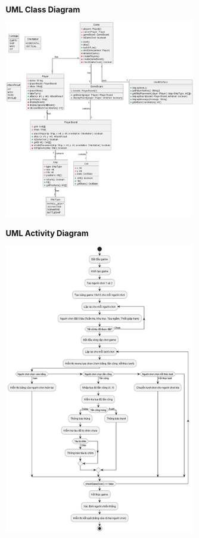 ## UML Class Diagram
![](UML_Class_Diagram.png)

## UML Activity Diagram
![](UML_Activity_Diagram.png)
